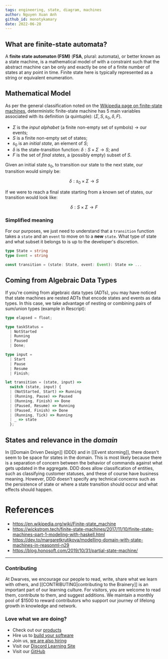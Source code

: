```yaml
---
tags: engineering, state, diagram, machines
author: Nguyen Xuan Anh
github_id: monotykamary
date: 2022-06-28
---
```


## What are finite-state automata?

A **finite state automaton (FSM)** (**FSA**, plural: automata), or better known as a state machine, is a mathematical model of with a constraint such that the abstract machine can be only and exactly be one of a finite number of states at any point in time. Finite state here is typically represented as a string or equivalent enumeration.

## Mathematical Model

As per the general classification noted on the [Wikipedia page on finite-state machines](https://en.wikipedia.org/wiki/Finite-state_machine), deterministic finite-state machine has 5 main variables associated with its definition (a quintuple): $(\Sigma, S, s_0, \delta, F)$.

- $\Sigma$ is the _input alphabet_ (a finite non-empty set of symbols) -> our events;
- $S$ is a finite non-empty set of states;
- $s_0$ is an _initial state_, an element of $S$;
- $\delta$ is the state-transition function: $\delta: S \times \Sigma \rightarrow S$; and
- $F$ is the set of _final states_, a (possibly empty) subset of $S$.

Given an initial state $s_0$, to transition our state to the next state, our transition would simply be:

$$
\delta: s_0 \times \Sigma \rightarrow S
$$

If we were to reach a final state starting from a known set of states, our transition would look like:

$$
\delta: S \times \Sigma \rightarrow F
$$

### Simplified meaning

For our purposes, we just need to understand that a `transition` function takes a `state` and an `event` to move on to a **new** `state`. What type of state and what subset it belongs to is up to the developer's discretion.

```typescript
type State = string
type Event = string

const transition = (state: State, event: Event): State => ...
```

## Coming from Algebraic Data Types

If you're coming from algebraic data types (ADTs), you may have noticed that state machines are nested ADTs that encode states and events as data types. In this case, we take advantage of nesting or combining pairs of sum/union types (example in Rescript):

```typescript
type elapsed = float;

type taskStatus =
  | NotStarted
  | Running
  | Paused
  | Done;

type input =
  | Start
  | Pause
  | Resume
  | Finish;

let transition = (state, input) =>
  switch (state, input) {
  | (NotStarted, Start) => Running
  | (Running, Pause) => Paused
  | (Running, Finish) => Done
  | (Paused, Resume) => Running
  | (Paused, Finish) => Done
  | (Running, Tick) => Running
  | _ => state
  };
```

## States and relevance in the _domain_

In [[Domain Driven Design]] (DDD) and in [[Event storming]], there doesn't seem to be space for states in the domain. This is most likely because there is a separation of concern between the behavior of commands against what gets updated in the aggregate. DDD does allow classification of entities, such as classifying customer statuses, and these of course have business meaning. However, DDD doesn't specify any technical concerns such as the persistence of state or where a state transition should occur and what effects should happen.

# References

- https://en.wikipedia.org/wiki/Finite-state_machine
- https://wickstrom.tech/finite-state-machines/2017/11/10/finite-state-machines-part-1-modeling-with-haskell.html
- https://dev.to/margaretkrutikova/modelling-domain-with-state-machines-in-reasonml-n29
- https://blog.honosoft.com/2019/10/31/partial-state-machine/


---
<!-- CTA -->
### Contributing

At Dwarves, we encourage our people to read, write, share what we learn with others, and [[CONTRIBUTING|contributing to the Brainery]] is an important part of our learning culture. For visitors, you are welcome to read them, contribute to them, and suggest additions. We maintain a monthly pool of $1500 to reward contributors who support our journey of lifelong growth in knowledge and network.

### Love what we are doing?

- Check out our [products](https://superbits.co)
- Hire us to [build your software](https://d.foundation)
- Join us, [we are also hiring](https://github.com/dwarvesf/WeAreHiring)
- Visit our [Discord Learning Site](https://discord.gg/dzNBpNTVEZ)
- Visit our [GitHub](https://github.com/dwarvesf)